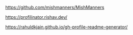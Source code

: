 https://github.com/mishmanners/MishManners

https://profilinator.rishav.dev/

https://rahuldkjain.github.io/gh-profile-readme-generator/

